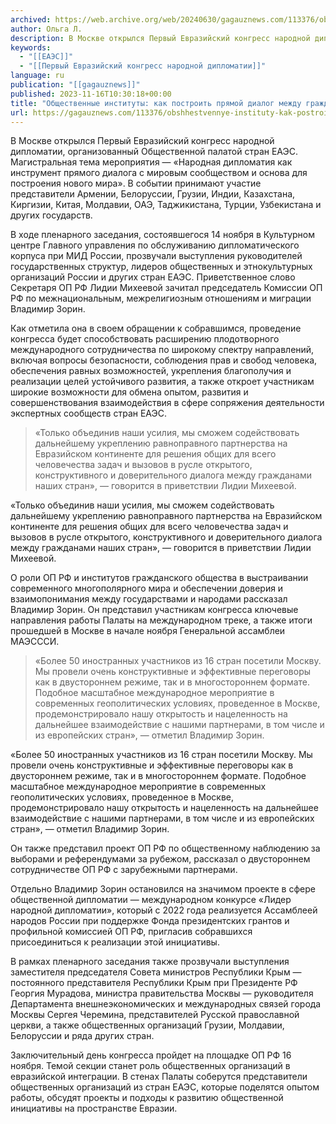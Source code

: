 ```yaml
---
archived: https://web.archive.org/web/20240630/gagauznews.com/113376/obshhestvennye-instituty-kak-postroit-pryamoj-dialog-mezhdu-grazhdanami-raznyh-stran.html
author: Ольга Л.
description: В Москве открылся Первый Евразийский конгресс народной дипломатии, организованный Общественной палатой стран ЕАЭС. Магистральная тема мероприятия — «Народная дипломатия как инструмент прямого диалога с мировым сообществом и основа для построения нового мира». В событии принимают участие представители Армении, Белоруссии, Грузии, Индии, Казахстана, Киргизии, Китая, Молдавии, ОАЭ, Таджикистана, Турции, Узбекистана и других государств. В ходе пленарного заседания, состоявшегося 14 ноября в Культурном центре Главного управления по обслуживанию дипломатического корпуса при МИД России, прозвучали выступления руководителей государственных структур, лидеров общественных и этнокультурных организаций России и других стран ЕАЭС. Приветственное слово Секретаря ОП РФ Лидии Михеевой зачитал председатель Комиссии ОП РФ по межнациональным, […]
keywords:
  - "[[ЕАЭС]]"
  - "[[Первый Евразийский конгресс народной дипломатии]]"
language: ru
publication: "[[gagauznews]]"
published: 2023-11-16T10:30:18+00:00
title: "Общественные институты: как построить прямой диалог между гражданами разных стран"
url: https://gagauznews.com/113376/obshhestvennye-instituty-kak-postroit-pryamoj-dialog-mezhdu-grazhdanami-raznyh-stran.html
---
```


В Москве открылся Первый Евразийский конгресс народной дипломатии, организованный Общественной палатой стран ЕАЭС. Магистральная тема мероприятия — «Народная дипломатия как инструмент прямого диалога с мировым сообществом и основа для построения нового мира». В событии принимают участие представители Армении, Белоруссии, Грузии, Индии, Казахстана, Киргизии, Китая, Молдавии, ОАЭ, Таджикистана, Турции, Узбекистана и других государств.

В ходе пленарного заседания, состоявшегося 14 ноября в Культурном центре Главного управления по обслуживанию дипломатического корпуса при МИД России, прозвучали выступления руководителей государственных структур, лидеров общественных и этнокультурных организаций России и других стран ЕАЭС. Приветственное слово Секретаря ОП РФ Лидии Михеевой зачитал председатель Комиссии ОП РФ по межнациональным, межрелигиозным отношениям и миграции Владимир Зорин.

Как отметила она в своем обращении к собравшимся, проведение конгресса будет способствовать расширению плодотворного международного сотрудничества по широкому спектру направлений, включая вопросы безопасности, соблюдения прав и свобод человека, обеспечения равных возможностей, укрепления благополучия и реализации целей устойчивого развития, а также откроет участникам широкие возможности для обмена опытом, развития и совершенствования взаимодействия в сфере сопряжения деятельности экспертных сообществ стран ЕАЭС.

> «Только объединив наши усилия, мы сможем содействовать дальнейшему укреплению равноправного партнерства на Евразийском континенте для решения общих для всего человечества задач и вызовов в русле открытого, конструктивного и доверительного диалога между гражданами наших стран», — говорится в приветствии Лидии Михеевой.

«Только объединив наши усилия, мы сможем содействовать дальнейшему укреплению равноправного партнерства на Евразийском континенте для решения общих для всего человечества задач и вызовов в русле открытого, конструктивного и доверительного диалога между гражданами наших стран», — говорится в приветствии Лидии Михеевой.

О роли ОП РФ и институтов гражданского общества в выстраивании современного многополярного мира и обеспечении доверия и взаимопонимания между государствами и народами рассказал Владимир Зорин. Он представил участникам конгресса ключевые направления работы Палаты на международном треке, а также итоги прошедшей в Москве в начале ноября Генеральной ассамблеи МАЭСССИ.

> «Более 50 иностранных участников из 16 стран посетили Москву. Мы провели очень конструктивные и эффективные переговоры как в двустороннем режиме, так и в многостороннем формате. Подобное масштабное международное мероприятие в современных геополитических условиях, проведенное в Москве, продемонстрировало нашу открытость и нацеленность на дальнейшее взаимодействие с нашими партнерами, в том числе и из европейских стран», — отметил Владимир Зорин.

«Более 50 иностранных участников из 16 стран посетили Москву. Мы провели очень конструктивные и эффективные переговоры как в двустороннем режиме, так и в многостороннем формате. Подобное масштабное международное мероприятие в современных геополитических условиях, проведенное в Москве, продемонстрировало нашу открытость и нацеленность на дальнейшее взаимодействие с нашими партнерами, в том числе и из европейских стран», — отметил Владимир Зорин.

Он также представил проект ОП РФ по общественному наблюдению за выборами и референдумами за рубежом, рассказал о двустороннем сотрудничестве ОП РФ с зарубежными партнерами.

Отдельно Владимир Зорин остановился на значимом проекте в сфере общественной дипломатии — международном конкурсе «Лидер народной дипломатии», который с 2022 года реализуется Ассамблеей народов России при поддержке Фонда президентских грантов и профильной комиссией ОП РФ, пригласив собравшихся присоединиться к реализации этой инициативы.

В рамках пленарного заседания также прозвучали выступления заместителя председателя Совета министров Республики Крым — постоянного представителя Республики Крым при Президенте РФ Георгия Мурадова, министра правительства Москвы — руководителя Департамента внешнеэкономических и международных связей города Москвы Сергея Черемина, представителей Русской православной церкви, а также общественных организаций Грузии, Молдавии, Белоруссии и ряда других стран.

Заключительный день конгресса пройдет на площадке ОП РФ 16 ноября. Темой секции станет роль общественных организаций в евразийской интеграции. В стенах Палаты соберутся представители общественных организаций из стран ЕАЭС, которые поделятся опытом работы, обсудят проекты и подходы к развитию общественной инициативы на пространстве Евразии.